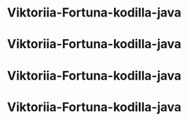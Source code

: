 # Viktoriia-Fortuna-kodilla-java
# Viktoriia-Fortuna-kodilla-java
# Viktoriia-Fortuna-kodilla-java
# Viktoriia-Fortuna-kodilla-java
